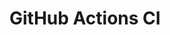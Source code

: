 # GitHub Actions CI





































































































































































































































































































































































































































































































































































































































































































































































































































































































































































































































































































